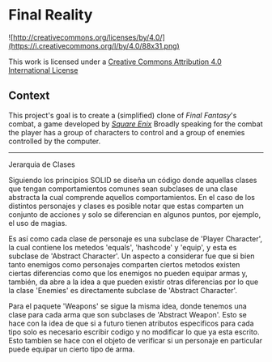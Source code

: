 Final Reality
=============

![http://creativecommons.org/licenses/by/4.0/](https://i.creativecommons.org/l/by/4.0/88x31.png)

This work is licensed under a 
[Creative Commons Attribution 4.0 International License](http://creativecommons.org/licenses/by/4.0/)

Context
-------

This project's goal is to create a (simplified) clone of _Final Fantasy_'s combat, a game developed
by [_Square Enix_](https://www.square-enix.com)
Broadly speaking for the combat the player has a group of characters to control and a group of 
enemies controlled by the computer.

---

Jerarquia de Clases

Siguiendo los principios SOLID se diseña un código donde aquellas clases que tengan comportamientos comunes
sean subclases de una clase abstracta la cual comprende aquellos comportamientos. En el caso de los distintos
personajes y clases es posible notar que estas comparten un conjunto de acciones y solo se diferencian en
algunos puntos, por ejemplo, el uso de magias.

Es así como cada clase de personaje es una subclase de 'Player Character', la cual contiene los metedos 'equals',
'hashcode' y 'equip', y esta es subclase de 'Abstract Character'. Un aspecto a considerar fue que si bien tanto enemigos como
personajes comparten ciertos metodos existen ciertas diferencias como que los enemigos no pueden equipar armas y, también, da
abre a la idea a que pueden existir otras diferencias por lo que la clase 'Enemies' es directamente subclase de
'Abstract Character'.

Para el paquete 'Weapons' se sigue la misma idea, donde tenemos una clase para cada arma que son subclases de 'Abstract Weapon'.
Esto se hace con la idea de que si a futuro tienen atributos especificos para cada tipo solo es necesario escribir
codigo y no modificar lo que ya esta escrito. Esto tambien se hace con el objeto de verificar si un personaje
en particular puede equipar un cierto tipo de arma.
